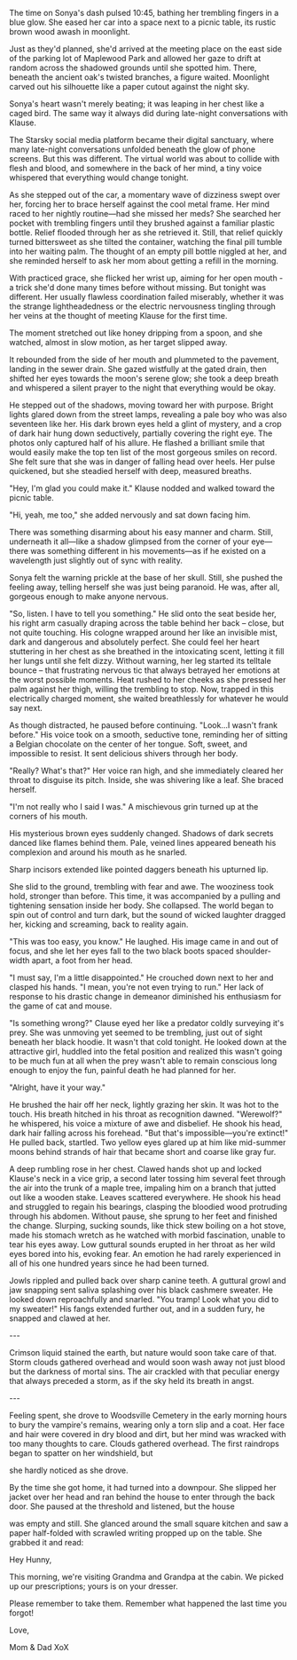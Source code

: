 The time on Sonya's dash pulsed 10:45, bathing her trembling fingers in a blue glow. She eased her car into a space next to a picnic table, its rustic brown wood awash in moonlight.

Just as they'd planned, she'd arrived at the meeting place on the east side of the parking lot of Maplewood Park and allowed her gaze to drift at random across the shadowed grounds until she spotted him. There, beneath the ancient oak's twisted branches, a figure waited. Moonlight carved out his silhouette like a paper cutout against the night sky.

Sonya's heart wasn't merely beating; it was leaping in her chest like a caged bird. The same way it always did during late-night conversations with Klause.

The Starsky social media platform became their digital sanctuary, where many late-night conversations unfolded beneath the glow of phone screens. But this was different. The virtual world was about to collide with flesh and blood, and somewhere in the back of her mind, a tiny voice whispered that everything would change tonight.

As she stepped out of the car, a momentary wave of dizziness swept over her, forcing her to brace herself against the cool metal frame. Her mind raced to her nightly routine—had she missed her meds? She searched her pocket with trembling fingers until they brushed against a familiar plastic bottle. Relief flooded through her as she retrieved it. Still, that relief quickly turned bittersweet as she tilted the container, watching the final pill tumble into her waiting palm. The thought of an empty pill bottle niggled at her, and she reminded herself to ask her mom about getting a refill in the morning.

With practiced grace, she flicked her wrist up, aiming for her open mouth - a trick she'd done many times before without missing. But tonight was different. Her usually flawless coordination failed miserably, whether it was the strange lightheadedness or the electric nervousness tingling through her veins at the thought of meeting Klause for the first time.

The moment stretched out like honey dripping from a spoon, and she watched, almost in slow motion, as her target slipped away.

It rebounded from the side of her mouth and plummeted to the pavement, landing in the sewer drain. She gazed wistfully at the gated drain, then shifted her eyes towards the moon's serene glow; she took a deep breath and whispered a silent prayer to the night that everything would be okay.

He stepped out of the shadows, moving toward her with purpose. Bright lights glared down from the street lamps, revealing a pale boy who was also seventeen like her. His dark brown eyes held a glint of mystery, and a crop of dark hair hung down seductively, partially covering the right eye. The photos only captured half of his allure. He flashed a brilliant smile that would easily make the top ten list of the most gorgeous smiles on record. She felt sure that she was in danger of falling head over heels.  Her pulse quickened, but she steadied herself with deep, measured breaths.

"Hey, I'm glad you could make it." Klause nodded and walked toward the picnic table.

"Hi, yeah, me too," she added nervously and sat down facing him.

There was something disarming about his easy manner and charm. Still, underneath it all—like a shadow glimpsed from the corner of your eye— there was something different in his movements—as if he existed on a wavelength just slightly out of sync with reality.

Sonya felt the warning prickle at the base of her skull. Still, she pushed the feeling away, telling herself she was just being paranoid. He was, after all, gorgeous enough to make anyone nervous.

"So, listen. I have to tell you something." He slid onto the seat beside her, his right arm casually draping across the table behind her back – close, but not quite touching. His cologne wrapped around her like an invisible mist, dark and dangerous and absolutely perfect. She could feel her heart stuttering in her chest as she breathed in the intoxicating scent, letting it fill her lungs until she felt dizzy. Without warning, her leg started its telltale bounce – that frustrating nervous tic that always betrayed her emotions at the worst possible moments. Heat rushed to her cheeks as she pressed her palm against her thigh, willing the trembling to stop. Now, trapped in this electrically charged moment, she waited breathlessly for whatever he would say next.

As though distracted, he paused before continuing. "Look...I wasn't frank before." His voice took on a smooth, seductive tone, reminding her of sitting a Belgian chocolate on the center of her tongue. Soft, sweet, and impossible to resist. It sent delicious shivers through her body.

"Really? What's that?" Her voice ran high, and she immediately cleared her throat to disguise its pitch. Inside, she was shivering like a leaf. She braced herself.

"I'm not really who I said I was." A mischievous grin turned up at the corners of his mouth.

His mysterious brown eyes suddenly changed. Shadows of dark secrets danced like flames behind them. Pale, veined lines appeared beneath his complexion and around his mouth as he snarled.

Sharp incisors extended like pointed daggers beneath his upturned lip.

She slid to the ground, trembling with fear and awe. The wooziness took hold, stronger than before. This time, it was accompanied by a pulling and tightening sensation inside her body. She collapsed. The world began to spin out of control and turn dark, but the sound of wicked laughter dragged her, kicking and screaming, back to reality again.

"This was too easy, you know." He laughed. His image came in and out of focus, and she let her eyes fall to the two black boots spaced shoulder-width apart, a foot from her head.

"I must say, I'm a little disappointed." He crouched down next to her and clasped his hands. "I mean, you're not even trying to run." Her lack of response to his drastic change in demeanor diminished his enthusiasm for the game of cat and mouse.

"Is something wrong?" Clause eyed her like a predator coldly surveying it's prey. She was unmoving yet seemed to be trembling, just out of sight beneath her black hoodie. It wasn't that cold tonight. He looked down at the attractive girl, huddled into the fetal position and realized this wasn't going to be much fun at all when the prey wasn't able to remain conscious long enough to enjoy the fun, painful death he had planned for her.

"Alright, have it your way."

He brushed the hair off her neck, lightly grazing her skin. It was hot to the touch. His breath hitched in his throat as recognition dawned. "Werewolf?" he whispered, his voice a mixture of awe and disbelief. He shook his head, dark hair falling across his forehead. "But that's impossible—you're extinct!"  He pulled back, startled. Two yellow eyes glared up at him like mid-summer moons behind strands of hair that became short and coarse like gray fur.

A deep rumbling rose in her chest. Clawed hands shot up and locked Klause's neck in a vice grip, a second later tossing him several feet through the air into the trunk of a maple tree, impaling him on a branch that jutted out like a wooden stake. Leaves scattered everywhere. He shook his head and struggled to regain his bearings, clasping the bloodied wood protruding through his abdomen. Without pause, she sprung to her feet and finished the change. Slurping, sucking sounds, like thick stew boiling on a hot stove, made his stomach wretch as he watched with morbid fascination, unable to tear his eyes away. Low guttural sounds erupted in her throat as her wild eyes bored into his, evoking fear. An emotion he had rarely experienced in all of his one hundred years since he had been turned.

Jowls rippled and pulled back over sharp canine teeth. A guttural growl and jaw snapping sent saliva splashing over his black cashmere sweater. He looked down reproachfully and snarled. "You tramp! Look what you did to my sweater!" His fangs extended further out, and in a sudden fury, he snapped and clawed at her.

\---

Crimson liquid stained the earth, but nature would soon take care of that. Storm clouds gathered overhead and would soon wash away not just blood but the darkness of mortal sins. The air crackled with that peculiar energy that always preceded a storm, as if the sky held its breath in angst.

\---

Feeling spent, she drove to Woodsville Cemetery in the early morning hours to bury the vampire's remains, wearing only a torn slip and a coat. Her face and hair were covered in dry blood and dirt, but her mind was wracked with too many thoughts to care. Clouds gathered overhead. The first raindrops began to spatter on her windshield, but

she hardly noticed as she drove.

By the time she got home, it had turned into a downpour. She slipped her jacket over her head and ran behind the house to enter through the back door. She paused at the threshold and listened, but the house

was empty and still. She glanced around the small square kitchen and saw a paper half-folded with scrawled writing propped up on the table. She grabbed it and read:

Hey Hunny,

This morning, we're visiting Grandma and Grandpa at the cabin. We picked up our prescriptions; yours is on your dresser.

Please remember to take them. Remember what happened the last time you forgot!

Love,

Mom & Dad XoX